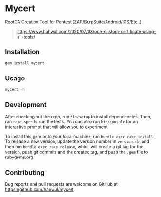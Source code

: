 # Mycert
RootCA Creation Tool for Pentest (ZAP/BurpSuite/Android/iOS/Etc..)

> https://www.hahwul.com/2020/07/03/one-custom-certificate-using-all-tools/

## Installation
```bash
gem install mycert
```

## Usage

```bash
mycert -h
```

## Development

After checking out the repo, run `bin/setup` to install dependencies. Then, run `rake spec` to run the tests. You can also run `bin/console` for an interactive prompt that will allow you to experiment.

To install this gem onto your local machine, run `bundle exec rake install`. To release a new version, update the version number in `version.rb`, and then run `bundle exec rake release`, which will create a git tag for the version, push git commits and the created tag, and push the `.gem` file to [rubygems.org](https://rubygems.org).

## Contributing

Bug reports and pull requests are welcome on GitHub at https://github.com/hahwul/mycert.

